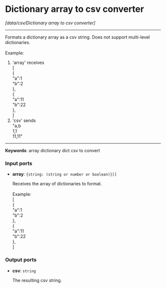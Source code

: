 # Dictionary array to csv converter

_[data/csv/Dictionary array to csv converter]_

---

Formats a dictionary array as a csv string. Does not support multi-level dictionaries.<br>
<br>
Example:<br>
1. 'array' receives<br>
[<br>
  {<br>
    "a":1<br>
    "b":2<br>
  },<br>
  {<br>
    "a":11<br>
    "b":22<br>
  },<br>
]<br>
2. 'csv' sends <br>
"a,b<br>
1,1<br>
11,11"<br>

---

__Keywords__: array dictionary dict csv to convert

### Input ports

* __array__: ` {string: (string or number or boolean)}[] `

    Receives the array of dictionaries to format.<br>
    <br>
    Example:<br>
    [<br>
      {<br>
        "a":1<br>
        "b":2<br>
      },<br>
      {<br>
        "a":11<br>
        "b":22<br>
      },<br>
    ]<br>

### Output ports

* __csv__: ` string `

    The resulting csv string.<br>

